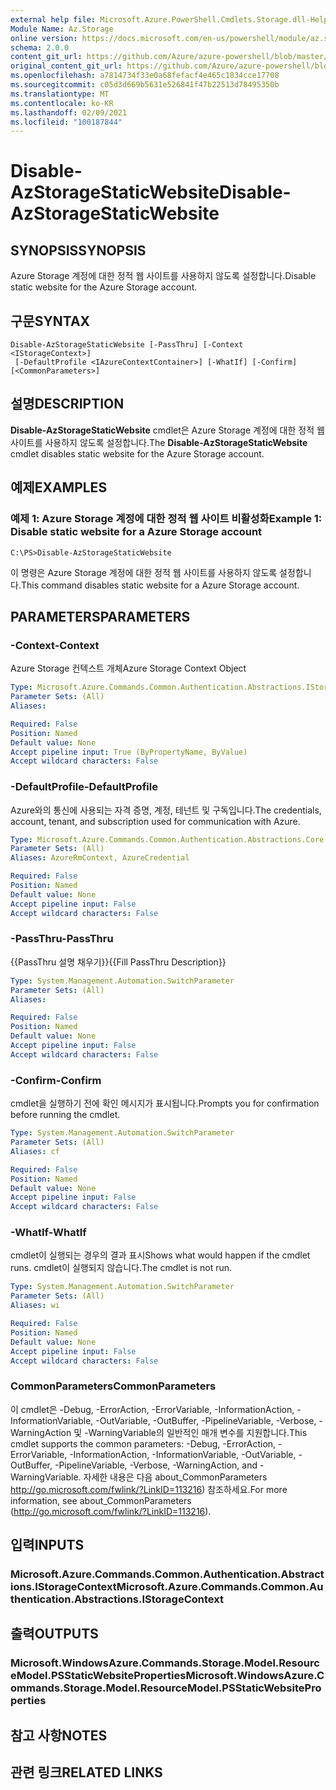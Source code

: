 ```yaml
---
external help file: Microsoft.Azure.PowerShell.Cmdlets.Storage.dll-Help.xml
Module Name: Az.Storage
online version: https://docs.microsoft.com/en-us/powershell/module/az.storage/disable-azstoragestaticwebsite
schema: 2.0.0
content_git_url: https://github.com/Azure/azure-powershell/blob/master/src/Storage/Storage.Management/help/Disable-AzStorageStaticWebsite.md
original_content_git_url: https://github.com/Azure/azure-powershell/blob/master/src/Storage/Storage.Management/help/Disable-AzStorageStaticWebsite.md
ms.openlocfilehash: a7814734f33e0a68fefacf4e465c1834cce17708
ms.sourcegitcommit: c05d3d669b5631e526841f47b22513d78495350b
ms.translationtype: MT
ms.contentlocale: ko-KR
ms.lasthandoff: 02/09/2021
ms.locfileid: "100187844"
---
```

# <span data-ttu-id="6c7e6-101">Disable-AzStorageStaticWebsite</span><span class="sxs-lookup"><span data-stu-id="6c7e6-101">Disable-AzStorageStaticWebsite</span></span>

## <span data-ttu-id="6c7e6-102">SYNOPSIS</span><span class="sxs-lookup"><span data-stu-id="6c7e6-102">SYNOPSIS</span></span>
<span data-ttu-id="6c7e6-103">Azure Storage 계정에 대한 정적 웹 사이트를 사용하지 않도록 설정합니다.</span><span class="sxs-lookup"><span data-stu-id="6c7e6-103">Disable static website for the Azure Storage account.</span></span>

## <span data-ttu-id="6c7e6-104">구문</span><span class="sxs-lookup"><span data-stu-id="6c7e6-104">SYNTAX</span></span>

```
Disable-AzStorageStaticWebsite [-PassThru] [-Context <IStorageContext>]
 [-DefaultProfile <IAzureContextContainer>] [-WhatIf] [-Confirm] [<CommonParameters>]
```

## <span data-ttu-id="6c7e6-105">설명</span><span class="sxs-lookup"><span data-stu-id="6c7e6-105">DESCRIPTION</span></span>
<span data-ttu-id="6c7e6-106">**Disable-AzStorageStaticWebsite** cmdlet은 Azure Storage 계정에 대한 정적 웹 사이트를 사용하지 않도록 설정합니다.</span><span class="sxs-lookup"><span data-stu-id="6c7e6-106">The **Disable-AzStorageStaticWebsite** cmdlet disables static website for the Azure Storage account.</span></span>

## <span data-ttu-id="6c7e6-107">예제</span><span class="sxs-lookup"><span data-stu-id="6c7e6-107">EXAMPLES</span></span>

### <span data-ttu-id="6c7e6-108">예제 1: Azure Storage 계정에 대한 정적 웹 사이트 비활성화</span><span class="sxs-lookup"><span data-stu-id="6c7e6-108">Example 1: Disable static website for a Azure Storage account</span></span>
```
C:\PS>Disable-AzStorageStaticWebsite
```

<span data-ttu-id="6c7e6-109">이 명령은 Azure Storage 계정에 대한 정적 웹 사이트를 사용하지 않도록 설정합니다.</span><span class="sxs-lookup"><span data-stu-id="6c7e6-109">This command disables static website for a Azure Storage account.</span></span>

## <span data-ttu-id="6c7e6-110">PARAMETERS</span><span class="sxs-lookup"><span data-stu-id="6c7e6-110">PARAMETERS</span></span>

### <span data-ttu-id="6c7e6-111">-Context</span><span class="sxs-lookup"><span data-stu-id="6c7e6-111">-Context</span></span>
<span data-ttu-id="6c7e6-112">Azure Storage 컨텍스트 개체</span><span class="sxs-lookup"><span data-stu-id="6c7e6-112">Azure Storage Context Object</span></span>

```yaml
Type: Microsoft.Azure.Commands.Common.Authentication.Abstractions.IStorageContext
Parameter Sets: (All)
Aliases:

Required: False
Position: Named
Default value: None
Accept pipeline input: True (ByPropertyName, ByValue)
Accept wildcard characters: False
```

### <span data-ttu-id="6c7e6-113">-DefaultProfile</span><span class="sxs-lookup"><span data-stu-id="6c7e6-113">-DefaultProfile</span></span>
<span data-ttu-id="6c7e6-114">Azure와의 통신에 사용되는 자격 증명, 계정, 테넌트 및 구독입니다.</span><span class="sxs-lookup"><span data-stu-id="6c7e6-114">The credentials, account, tenant, and subscription used for communication with Azure.</span></span>

```yaml
Type: Microsoft.Azure.Commands.Common.Authentication.Abstractions.Core.IAzureContextContainer
Parameter Sets: (All)
Aliases: AzureRmContext, AzureCredential

Required: False
Position: Named
Default value: None
Accept pipeline input: False
Accept wildcard characters: False
```

### <span data-ttu-id="6c7e6-115">-PassThru</span><span class="sxs-lookup"><span data-stu-id="6c7e6-115">-PassThru</span></span>
<span data-ttu-id="6c7e6-116">{{PassThru 설명 채우기}}</span><span class="sxs-lookup"><span data-stu-id="6c7e6-116">{{Fill PassThru Description}}</span></span>

```yaml
Type: System.Management.Automation.SwitchParameter
Parameter Sets: (All)
Aliases:

Required: False
Position: Named
Default value: None
Accept pipeline input: False
Accept wildcard characters: False
```

### <span data-ttu-id="6c7e6-117">-Confirm</span><span class="sxs-lookup"><span data-stu-id="6c7e6-117">-Confirm</span></span>
<span data-ttu-id="6c7e6-118">cmdlet을 실행하기 전에 확인 메시지가 표시됩니다.</span><span class="sxs-lookup"><span data-stu-id="6c7e6-118">Prompts you for confirmation before running the cmdlet.</span></span>

```yaml
Type: System.Management.Automation.SwitchParameter
Parameter Sets: (All)
Aliases: cf

Required: False
Position: Named
Default value: None
Accept pipeline input: False
Accept wildcard characters: False
```

### <span data-ttu-id="6c7e6-119">-WhatIf</span><span class="sxs-lookup"><span data-stu-id="6c7e6-119">-WhatIf</span></span>
<span data-ttu-id="6c7e6-120">cmdlet이 실행되는 경우의 결과 표시</span><span class="sxs-lookup"><span data-stu-id="6c7e6-120">Shows what would happen if the cmdlet runs.</span></span>
<span data-ttu-id="6c7e6-121">cmdlet이 실행되지 않습니다.</span><span class="sxs-lookup"><span data-stu-id="6c7e6-121">The cmdlet is not run.</span></span>

```yaml
Type: System.Management.Automation.SwitchParameter
Parameter Sets: (All)
Aliases: wi

Required: False
Position: Named
Default value: None
Accept pipeline input: False
Accept wildcard characters: False
```

### <span data-ttu-id="6c7e6-122">CommonParameters</span><span class="sxs-lookup"><span data-stu-id="6c7e6-122">CommonParameters</span></span>
<span data-ttu-id="6c7e6-123">이 cmdlet은 -Debug, -ErrorAction, -ErrorVariable, -InformationAction, -InformationVariable, -OutVariable, -OutBuffer, -PipelineVariable, -Verbose, -WarningAction 및 -WarningVariable의 일반적인 매개 변수를 지원합니다.</span><span class="sxs-lookup"><span data-stu-id="6c7e6-123">This cmdlet supports the common parameters: -Debug, -ErrorAction, -ErrorVariable, -InformationAction, -InformationVariable, -OutVariable, -OutBuffer, -PipelineVariable, -Verbose, -WarningAction, and -WarningVariable.</span></span> <span data-ttu-id="6c7e6-124">자세한 내용은 다음 about_CommonParameters http://go.microsoft.com/fwlink/?LinkID=113216) 참조하세요.</span><span class="sxs-lookup"><span data-stu-id="6c7e6-124">For more information, see about_CommonParameters (http://go.microsoft.com/fwlink/?LinkID=113216).</span></span>

## <span data-ttu-id="6c7e6-125">입력</span><span class="sxs-lookup"><span data-stu-id="6c7e6-125">INPUTS</span></span>

### <span data-ttu-id="6c7e6-126">Microsoft.Azure.Commands.Common.Authentication.Abstractions.IStorageContext</span><span class="sxs-lookup"><span data-stu-id="6c7e6-126">Microsoft.Azure.Commands.Common.Authentication.Abstractions.IStorageContext</span></span>

## <span data-ttu-id="6c7e6-127">출력</span><span class="sxs-lookup"><span data-stu-id="6c7e6-127">OUTPUTS</span></span>

### <span data-ttu-id="6c7e6-128">Microsoft.WindowsAzure.Commands.Storage.Model.ResourceModel.PSStaticWebsiteProperties</span><span class="sxs-lookup"><span data-stu-id="6c7e6-128">Microsoft.WindowsAzure.Commands.Storage.Model.ResourceModel.PSStaticWebsiteProperties</span></span>

## <span data-ttu-id="6c7e6-129">참고 사항</span><span class="sxs-lookup"><span data-stu-id="6c7e6-129">NOTES</span></span>

## <span data-ttu-id="6c7e6-130">관련 링크</span><span class="sxs-lookup"><span data-stu-id="6c7e6-130">RELATED LINKS</span></span>
